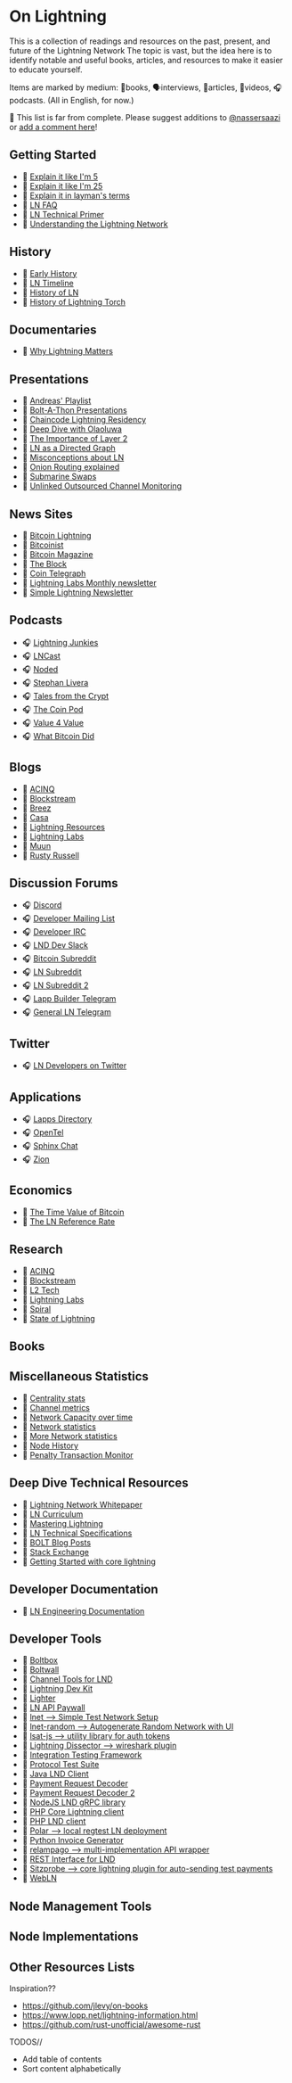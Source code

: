 # On Lightning 

This is a collection of readings and resources on the past, present, and future of the Lightning Network
The topic is vast, but the idea here is to identify notable and useful books, articles,
and resources to make it easier to educate yourself.

Items are marked by medium: 📖books, 🗣interviews, 📄articles, 🎥videos, 🎧podcasts.
(All in English, for now.)

🚧 This list is far from complete.
Please suggest additions to [@nassersaazi](https://twitter.com/nassersaazi) or
[add a comment here](https://github.com/nassersaazi/on-lightning/issues/new)!

## Getting Started
- 🎥 [Explain it like I'm 5](https://www.youtube.com/watch?v=rrr_zPmEiME)
- 📄 [Explain it like I'm 25](https://www.coincenter.org/education/key-concepts/lightning-network/)
- 📄 [Explain it in layman's terms](https://letstalkbitcoin.com/blog/post/the-lightning-network-elidhdicacs)
- 📄 [LN FAQ](https://medium.com/@The1Brand7/lightning-faq-67bd2b957d70)
- 📄 [LN Technical Primer](https://medium.com/@jkendzicky16/the-bitcoin-lightning-network-a-technical-primer-d8e073f2a82f)
- 📄 [Understanding the Lightning Network](https://bitcoinmagazine.com/technical/understanding-the-lightning-network-part-building-a-bidirectional-payment-channel-146471079a-technical-primer-d8e073f2a82f1)


## History
- 📄 [Early History](https://bitcoinmagazine.com/articles/history-lightning-brainstorm-beta/)
- 📄 [LN Timeline](https://gcomte.github.io/lightning-timeline)
- 🎥 [History of LN](https://www.youtube.com/watch?v=HauP9F16mUM)
- 📄 [History of Lightning Torch](https://bitcoinmagazine.com/technical/lightning-torchs-bitcoin-payment-is-running-a-worldwide-marathon)

## Documentaries
- 🎥 [Why Lightning Matters](https://www.youtube.com/watch?v=a3HulqfzyYE)

## Presentations
- 🎥 [Andreas' Playlist](https://www.youtube.com/playlist?list=PLPQwGV1aLnTurL4wU_y3jOhBi9rrpsYyi)
- 🎥 [Bolt-A-Thon Presentations](https://www.youtube.com/channel/UCftBMWdw5M1EMdfFKSbHC9A/videos)
- 🎥 [Chaincode Lightning Residency](https://www.youtube.com/watch?v=aX7lOqf83h0&list=PLpLh23TRghT1SbxinAsNDS6L7RkAjC8ME)
- 🎥 [Deep Dive with Olaoluwa](https://www.youtube.com/watch?v=b_szGaaPPFk)
- 🎥 [The Importance of Layer 2](https://youtu.be/3PcR4HWJnkY)
- 🎥 [LN as a Directed Graph](https://www.youtube.com/watch?v=-lgYYz3y_hY)
- 🎥 [Misconceptions about LN](https://www.youtube.com/watch?v=c4TjfaLgzj4)
- 🎥 [Onion Routing explained](https://www.youtube.com/watch?v=toarjBSPFqI)
- 🎥 [Submarine Swaps](https://www.youtube.com/watch?v=ASkyu0w_8Q8)
- 🎥 [Unlinked Outsourced Channel Monitoring](https://www.youtube.com/watch?v=Gzg_u9gHc5Q&feature=youtu.be&t=48m12s)

## News Sites
- 📄 [Bitcoin Lightning](https://www.bitcoinlightning.com/)
- 📄 [Bitcoinist](https://bitcoinist.com/tag/lightning-network/)
- 📄 [Bitcoin Magazine](https://bitcoinmagazine.com/tags/lightning-network/)
- 📄 [The Block](https://www.theblockcrypto.com/tag/lightning-network/)
- 📄 [Coin Telegraph](https://cointelegraph.com/tags/lightning-network)
- 📄 [Lightning Labs Monthly newsletter](https://lightninglabs.substack.com/)
- 📄 [Simple Lightning Newsletter](https://simplelightning.com/)


## Podcasts
- 🎧 [Lightning Junkies](https://lightningjunkies.net/)
- 🎧 [LNCast](https://lncast.com/)
- 🎧 [Noded](https://noded.org/podcast/)
- 🎧 [Stephan Livera](https://stephanlivera.com/episodes)
- 🎧 [Tales from the Crypt](https://talesfromthecrypt.libsyn.com/)
- 🎧 [The Coin Pod](https://open.spotify.com/show/5raGruI7FqmwCKY0l2sSuR)
- 🎧 [Value 4 Value](https://podcastindex.org/podcast/value4value)
- 🎧 [What Bitcoin Did](https://www.whatbitcoindid.com/lightning-network-special)

## Blogs
- 📄 [ACINQ](https://medium.com/@ACINQ)
- 📄 [Blockstream](https://blockstream.com/categories/lightning-network/)
- 📄 [Breez](https://medium.com/breez-technology)
- 📄 [Casa](https://blog.keys.casa/)
- 📄 [Lightning Resources](https://medium.com/lightning-resources)
- 📄 [Lightning Labs](https://blog.lightning.engineering/)
- 📄 [Muun](https://medium.com/muunwallet)
- 📄 [Rusty Russell](https://rusty-lightning.medium.com/)

## Discussion Forums
- 🎧 [Discord](https://discordapp.com/invite/sm2rfS7)
- 🎧 [Developer Mailing List](https://lists.linuxfoundation.org/mailman/listinfo/lightning-dev)
- 🎧 [Developer IRC](https://web.libera.chat/#lightning-dev)
- 🎧 [LND Dev Slack](https://join.slack.com/t/lightningcommunity/shared_invite/enQtMzQ0OTQyNjE5NjU1LWRiMGNmOTZiNzU0MTVmYzc1ZGFkZTUyNzUwOGJjMjYwNWRkNWQzZWE3MTkwZjdjZGE5ZGNiNGVkMzI2MDU4ZTE)
- 🎧 [Bitcoin Subreddit](https://www.reddit.com/r/Bitcoin/)
- 🎧 [LN Subreddit](https://www.reddit.com/r/lightningnetwork/)
- 🎧 [LN Subreddit 2](https://www.reddit.com/r/thelightningnetwork/)
- 🎧 [Lapp Builder Telegram](https://t.me/joinchat/EFJwOxEZmjqjTBEx2883Hw)
- 🎧 [General LN Telegram](https://t.me/lightning_network)

## Twitter
- 🎧 [LN Developers on Twitter](https://twitter.com/i/lists/981976067551490048)

## Applications
- 🎧 [Lapps Directory](https://dev.lightning.community/lapps/index.html)
- 🎧 [OpenTel](https://openline.telspark.com/)
- 🎧 [Sphinx Chat](https://sphinx.chat/)
- 🎧 [Zion](https://www.getzion.com/)

## Economics
- 📄 [The Time Value of Bitcoin](https://medium.com/@timevalueofbtc/the-time-value-of-bitcoin-3807b91f02d2)
- 📄 [The LN Reference Rate](https://www.cryptofinance.ch/en/the-lightning-network-reference-rate-bitcoins-derivative-pricing/)

## Research
- 📄 [ACINQ](https://acinq.co/)
- 📄 [Blockstream](https://blockstream.com/lightning/)
- 📄 [L2 Tech](https://l2.technology/)
- 📄 [Lightning Labs](https://lightning.engineering/)
- 📄 [Spiral](https://spiral.xyz/)
- 📄 [State of Lightning](https://www.research.arcane.no/the-state-of-lightning)

## Books

## Miscellaneous Statistics
- 📄 [Centrality stats](https://lnmetrics.opdup.com/)
- 📄 [Channel metrics](https://ln.fiatjaf.com/)
- 📄 [Network Capacity over time](https://txstats.com/dashboard/db/lightning-network)
- 📄 [Network statistics](https://1ml.com/statistics)
- 📄 [More Network statistics](https://bitcoinvisuals.com/lightning)
- 📄 [Node History](https://ln.fiatjaf.com/)
- 📄 [Penalty Transaction Monitor](https://forkmonitor.info/lightning)

## Deep Dive Technical Resources
- 📄 [Lightning Network Whitepaper](https://www.lopp.net/pdf/lightning-network-paper.pdf)
- 📄 [LN Curriculum](https://github.com/chaincodelabs/lightning-curriculum)
- 📄 [Mastering Lightning](https://lnbook.info/)
- 📄 [LN Technical Specifications](https://github.com/lightningnetwork/lightning-rfc/blob/master/00-introduction.md)
- 📄 [BOLT Blog Posts](https://rusty-lightning.medium.com/the-bitcoin-lightning-spec-part-1-8-a7720fb1b4da)
- 📄 [Stack Exchange](https://bitcoin.stackexchange.com/questions/tagged/lightning-network)
- 🎥 [Getting Started with core lightning](https://www.youtube.com/watch?v=fab4P3BIZxk&list=PLseHpvCI1BjAfUx8zjJXadlBh_eKV9zJi)

## Developer Documentation
- 📄 [LN Engineering Documentation](https://docs.lightning.engineering/)

## Developer Tools
- 📄 [Boltbox](https://github.com/Tierion/boltbox)
- 📄 [Boltwall](https://github.com/Tierion/boltwall)
- 📄 [Channel Tools for LND](https://github.com/guggero/chantools)
- 📄 [Lightning Dev Kit](https://lightningdevkit.org/)
- 📄 [Lighter](https://gitlab.com/inbitcoin/lighter)
- 📄 [LN API Paywall](https://github.com/philippgille/ln-paywall)
- 📄 [lnet --> Simple Test Network Setup](https://github.com/cdecker/lnet)
- 📄 [lnet-random --> Autogenerate Random Network with UI](https://github.com/rsbondi/lnet-random)
- 📄 [lsat-js --> utility library for auth tokens](https://github.com/Tierion/lsat-js)
- 📄 [Lightning Dissector --> wireshark plugin](https://github.com/nayutaco/lightning-dissector)
- 📄 [Integration Testing Framework](https://github.com/cdecker/lightning-integration)
- 📄 [Protocol Test Suite](https://github.com/rustyrussell/lnprototest)
- 📄 [Java LND Client](http://www.lightningj.org/)
- 📄 [Payment Request Decoder](https://lndecode.com/)
- 📄 [Payment Request Decoder 2](https://lightningdecoder.com/)
- 📄 [NodeJS LND gRPC library](https://www.npmjs.com/package/bitcoin-lightning-nodejs)
- 📄 [PHP Core Lightning client](https://github.com/thorie7912/lightning-php)
- 📄 [PHP LND client](https://github.com/ndeet/php-ln-lnd-grpc)
- 📄 [Polar --> local regtest LN deployment](https://github.com/jamaljsr/polar)
- 📄 [Python Invoice Generator](https://github.com/rustyrussell/lightning-payencode)
- 📄 [relampago --> multi-implementation API wrapper](https://github.com/lnbits/relampago)
- 📄 [REST Interface for LND](https://github.com/alexbosworth/ln-service)
- 📄 [Sitzprobe --> core lightning plugin for auto-sending test payments](https://github.com/niftynei/sitzprobe)
- 📄 [WebLN](https://webln.dev/)

## Node Management Tools

## Node Implementations

## Other Resources Lists





Inspiration??
- https://github.com/jlevy/on-books
- https://www.lopp.net/lightning-information.html
- https://github.com/rust-unofficial/awesome-rust

TODOS//
- Add table of contents 
- Sort content alphabetically

